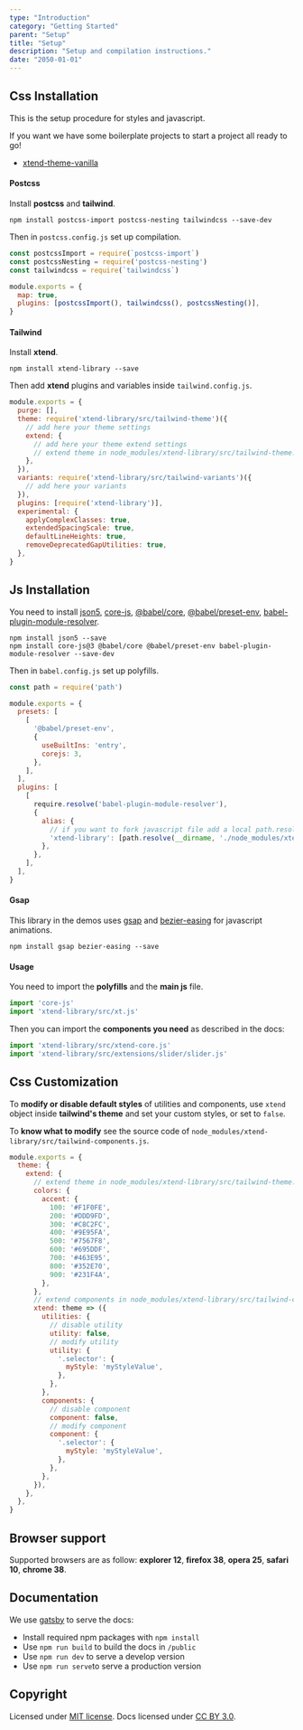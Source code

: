 ```yaml
---
type: "Introduction"
category: "Getting Started"
parent: "Setup"
title: "Setup"
description: "Setup and compilation instructions."
date: "2050-01-01"
---
```


## Css Installation

This is the setup procedure for styles and javascript.

If you want we have some boilerplate projects to start a project all ready to go!

* [xtend-theme-vanilla](https://github.com/minimit/xtend-theme-vanilla)

#### Postcss

Install **postcss** and **tailwind**.

```Shell
npm install postcss-import postcss-nesting tailwindcss --save-dev
```

Then in `postcss.config.js` set up compilation.

```jsx
const postcssImport = require(`postcss-import`)
const postcssNesting = require('postcss-nesting')
const tailwindcss = require(`tailwindcss`)

module.exports = {
  map: true,
  plugins: [postcssImport(), tailwindcss(), postcssNesting()],
}
```

#### Tailwind

Install **xtend**.

```Shell
npm install xtend-library --save
```

Then add **xtend** plugins and variables inside `tailwind.config.js`.

```jsx
module.exports = {
  purge: [],
  theme: require('xtend-library/src/tailwind-theme')({
    // add here your theme settings
    extend: {
      // add here your theme extend settings
      // extend theme in node_modules/xtend-library/src/tailwind-theme.js
    },
  }),
  variants: require('xtend-library/src/tailwind-variants')({
    // add here your variants
  }),
  plugins: [require('xtend-library')],
  experimental: {
    applyComplexClasses: true,
    extendedSpacingScale: true,
    defaultLineHeights: true,
    removeDeprecatedGapUtilities: true,
  },
}
```

## Js Installation

You need to install [json5](https://www.npmjs.com/package/json5), [core-js](https://www.npmjs.com/package/core-js), [@babel/core](https://www.npmjs.com/package/@babel/core), [@babel/preset-env](https://www.npmjs.com/package/@babel/preset-env), [babel-plugin-module-resolver](https://www.npmjs.com/package/babel-plugin-module-resolver).

```Shell
npm install json5 --save
npm install core-js@3 @babel/core @babel/preset-env babel-plugin-module-resolver --save-dev
```

Then in `babel.config.js` set up polyfills.

```jsx
const path = require('path')

module.exports = {
  presets: [
    [
      '@babel/preset-env',
      {
        useBuiltIns: 'entry',
        corejs: 3,
      },
    ],
  ],
  plugins: [
    [
      require.resolve('babel-plugin-module-resolver'),
      {
        alias: {
          // if you want to fork javascript file add a local path.resolve as first in array
          'xtend-library': [path.resolve(__dirname, './node_modules/xtend-library')],
        },
      },
    ],
  ],
}
```

#### Gsap

This library in the demos uses [gsap](https://github.com/greensock/GSAP) and [bezier-easing](https://github.com/gre/bezier-easing) for javascript animations.

```
npm install gsap bezier-easing --save
```

#### Usage

You need to import the **polyfills** and the **main js** file.

```jsx
import 'core-js'
import 'xtend-library/src/xt.js'
```

Then you can import the **components you need** as described in the docs:

```jsx
import 'xtend-library/src/xtend-core.js'
import 'xtend-library/src/extensions/slider/slider.js'
```

## Css Customization

To **modify or disable default styles** of utilities and components, use `xtend` object inside **tailwind's theme** and set your custom styles, or set to `false`.

To **know what to modify** see the source code of `node_modules/xtend-library/src/tailwind-components.js`.

```jsx
module.exports = {
  theme: {
    extend: {
      // extend theme in node_modules/xtend-library/src/tailwind-theme.js
      colors: {
        accent: {
          100: '#F1F0FE',
          200: '#DDD9FD',
          300: '#C8C2FC',
          400: '#9E95FA',
          500: '#7567F8',
          600: '#695DDF',
          700: '#463E95',
          800: '#352E70',
          900: '#231F4A',
        },
      },
      // extend components in node_modules/xtend-library/src/tailwind-components.js 
      xtend: theme => ({
        utilities: {
          // disable utility
          utility: false,
          // modify utility
          utility: {
            '.selector': {
              myStyle: 'myStyleValue',
            },
          },
        },
        components: {
          // disable component
          component: false,
          // modify component
          component: {
            '.selector': {
              myStyle: 'myStyleValue',
            },
          },
        },
      }),
    },
  },
}
```

## Browser support

Supported browsers are as follow: **explorer 12**, **firefox 38**, **opera 25**, **safari 10**, **chrome 38**.

## Documentation

We use [gatsby](https://www.npmjs.com/package/gatsby) to serve the docs:

* Install required npm packages with `npm install`
* Use `npm run build` to build the docs in `/public`
* Use `npm run dev` to serve a develop version
* Use `npm run serve`to serve a production version

## Copyright

Licensed under [MIT license](https://github.com/minimit/xtend-library/blob/master/LICENSE).
Docs licensed under [CC BY 3.0](https://github.com/minimit/xtend-library/blob/master/LICENSE-DOCS).
